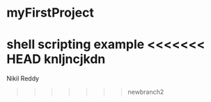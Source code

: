 # myFirstProject
shell scripting example
<<<<<<< HEAD
knljncjkdn
=======
Nikil Reddy
>>>>>>> newbranch2
